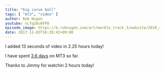 ```yaml
---
title: "big curve ball"
tags: [ "mt3", "video" ]
author: Rob Nugen
youtube: nLTq10c6FP8
episode_image: https://b.robnugen.com/art/marble_track_3/website/2018_sep_02_mt3_placeholder.png
date: 2017-11-03T16:29:43+09:00
---
```


I added 13 seconds of video in 2.25 hours today!

I have spent [3.6 days](
http://grun1.com/utils/timeCalc.html?t1=4:14:42&c1=June%202017&t2=10:16:10&c2=July%202017&t3=26:12:06&c3=Aug%202017&t4=29:46:54&c4=Sep%202017&t5=57:16&c5=2%20oct&t6=1:06:05&c6=9%20oct&t7=24:02&c7=9%20oct&t8=1:27:33&c8=13%20Oct&t9=2:55:20&c9=17%20Oct&t10=1:21:19&c10=19%20Oct%202017&t11=1:57:30&c11=20%20Oct%202017&t12=1:11:04&c12=22%20Oct%202017&t13=26:19&c13=22%20Oct%202017&t14=1:51:02&c14=25%20Oct%202017&t15=1:4601&c15=30%20Oct%202017&t16=2:19:13&c16=2%20Nov%202017&mode=0&fs3=1&ft2=1&f3t1=1&f4t0=1&d=:&o10=1&fps=
) on MT3 so far.

Thanks to Jimmy for watchin 2 hours today!
